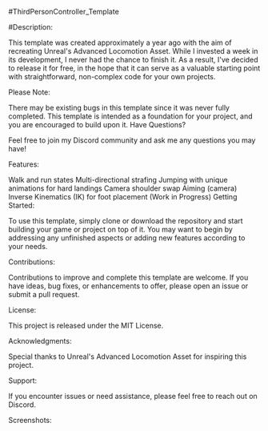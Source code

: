 #ThirdPersonController_Template

#Description:

This template was created approximately a year ago with the aim of recreating Unreal's Advanced Locomotion Asset. While I invested a week in its development, I never had the chance to finish it. As a result, I've decided to release it for free, in the hope that it can serve as a valuable starting point with straightforward, non-complex code for your own projects.

Please Note:

There may be existing bugs in this template since it was never fully completed.
This template is intended as a foundation for your project, and you are encouraged to build upon it.
Have Questions?

Feel free to join my Discord community and ask me any questions you may have!

Features:

Walk and run states
Multi-directional strafing
Jumping with unique animations for hard landings
Camera shoulder swap
Aiming (camera)
Inverse Kinematics (IK) for foot placement (Work in Progress)
Getting Started:

To use this template, simply clone or download the repository and start building your game or project on top of it. You may want to begin by addressing any unfinished aspects or adding new features according to your needs.

Contributions:

Contributions to improve and complete this template are welcome. If you have ideas, bug fixes, or enhancements to offer, please open an issue or submit a pull request.

License:

This project is released under the MIT License.

Acknowledgments:

Special thanks to Unreal's Advanced Locomotion Asset for inspiring this project.

Support:

If you encounter issues or need assistance, please feel free to reach out on Discord.

Screenshots:
